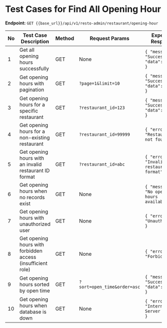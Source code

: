 # Test Cases for Find All Opening Hour

**Endpoint:** `GET {{base_url}}/api/v1/resto-admin/restaurant/opening-hour`

| No  | Test Case Description                                       | Method | Request Params              | Expected Response                             | Status Code               |
| --- | ----------------------------------------------------------- | ------ | --------------------------- | --------------------------------------------- | ------------------------- |
| 1   | Get all opening hours successfully                          | GET    | None                        | `{ "message": "Success", "data": [...] }`     | 200 OK                    |
| 2   | Get opening hours with pagination                           | GET    | `?page=1&limit=10`          | `{ "message": "Success", "data": [...] }`     | 200 OK                    |
| 3   | Get opening hours for a specific restaurant                 | GET    | `?restaurant_id=123`        | `{ "message": "Success", "data": [...] }`     | 200 OK                    |
| 4   | Get opening hours for a non-existing restaurant             | GET    | `?restaurant_id=99999`      | `{ "error": "Restaurant not found" }`         | 404 Not Found             |
| 5   | Get opening hours with an invalid restaurant ID format      | GET    | `?restaurant_id=abc`        | `{ "error": "Invalid restaurant ID format" }` | 400 Bad Request           |
| 6   | Get opening hours when no records exist                     | GET    | None                        | `{ "message": "No opening hours available" }` | 200 OK                    |
| 7   | Get opening hours with unauthorized user                    | GET    | None                        | `{ "error": "Unauthorized" }`                 | 401 Unauthorized          |
| 8   | Get opening hours with forbidden access (insufficient role) | GET    | None                        | `{ "error": "Forbidden" }`                    | 403 Forbidden             |
| 9   | Get opening hours sorted by open time                       | GET    | `?sort=open_time&order=asc` | `{ "message": "Success", "data": [...] }`     | 200 OK                    |
| 10  | Get opening hours when database is down                     | GET    | None                        | `{ "error": "Internal Server Error" }`        | 500 Internal Server Error |
